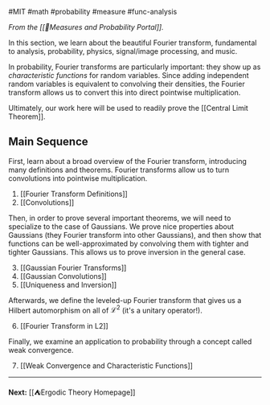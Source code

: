 #MIT #math #probability #measure #func-analysis 

*From the [[📏Measures and Probability Portal]].*

In this section, we learn about the beautiful Fourier transform, fundamental to analysis, probability, physics, signal/image processing, and music.

In probability, Fourier transforms are particularly important: they show up as *characteristic functions* for random variables. Since adding independent random variables is equivalent to convolving their densities, the Fourier transform allows us to convert this into direct pointwise multiplication.

Ultimately, our work here will be used to readily prove the [[Central Limit Theorem]].

## Main Sequence

First, learn about a broad overview of the Fourier transform, introducing many definitions and theorems. Fourier transforms allow us to turn convolutions into pointwise multiplication.

1. [[Fourier Transform Definitions]]
2. [[Convolutions]]

Then, in order to prove several important theorems, we will need to specialize to the case of Gaussians. We prove nice properties about Gaussians (they Fourier transform into other Gaussians), and then show that functions can be well-approximated by convolving them with tighter and tighter Gaussians. This allows us to prove inversion in the general case.

3. [[Gaussian Fourier Transforms]]
4. [[Gaussian Convolutions]]
5. [[Uniqueness and Inversion]]

Afterwards, we define the leveled-up Fourier transform that gives us a Hilbert automorphism on all of $\mathcal{L}^{2}$ (it's a unitary operator!).

6. [[Fourier Transform in L2]]

Finally, we examine an application to probability through a concept called weak convergence. 

7. [[Weak Convergence and Characteristic Functions]]

---

**Next:** [[⛺Ergodic Theory Homepage]]